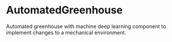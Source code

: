 # AutomatedGreenhouse
Automated greenhouse with machine deep learning component to implement changes to a mechanical environment.

